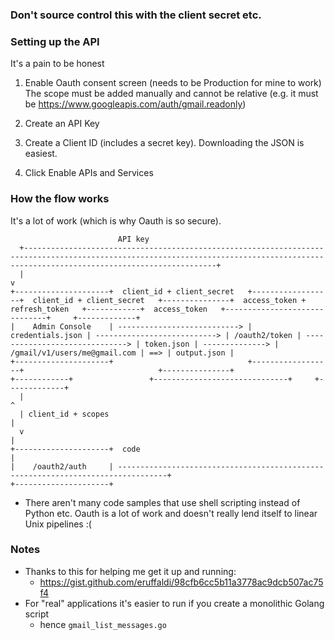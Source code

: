### Don't source control this with the client secret etc.

### Setting up the API

It's a pain to be honest

1) Enable Oauth consent screen (needs to be Production for mine to work)
The scope must be added manually and cannot be relative (e.g. it must be https://www.googleapis.com/auth/gmail.readonly)

2) Create an API Key

3) Create a Client ID (includes a secret key). Downloading the JSON is easiest.

4) Click Enable APIs and Services

### How the flow works

It's a lot of work (which is why Oauth is so secure).



```
                        API key
  +---------------------------------------------------------------------------------------------------------------------------------------------------------------------------------------+
  |                                                                                                                                                                                       v
+---------------------+  client_id + client_secret   +------------------+  client_id + client_secret   +---------------+  access_token + refresh_token   +------------+  access_token   +------------------------------+     +-------------+
|    Admin Console    | ---------------------------> | credentials.json | ---------------------------> | /oauth2/token | ------------------------------> | token.json | --------------> | /gmail/v1/users/me@gmail.com | ==> | output.json |
+---------------------+                              +------------------+                              +---------------+                                 +------------+                 +------------------------------+     +-------------+
  |                                                                                                      ^
  | client_id + scopes                                                                                   |
  v                                                                                                      |
+---------------------+  code                                                                            |
|    /oauth2/auth     | ---------------------------------------------------------------------------------+
+---------------------+

```

* There aren't many code samples that use shell scripting instead of Python etc. Oauth is a lot of work and doesn't really lend itself to linear Unix pipelines :(

### Notes

* Thanks to this for helping me get it up and running:
   * https://gist.github.com/eruffaldi/98cfb6cc5b11a3778ac9dcb507ac75f4
* For "real" applications it's easier to run if you create a monolithic Golang script
   * hence `gmail_list_messages.go`
